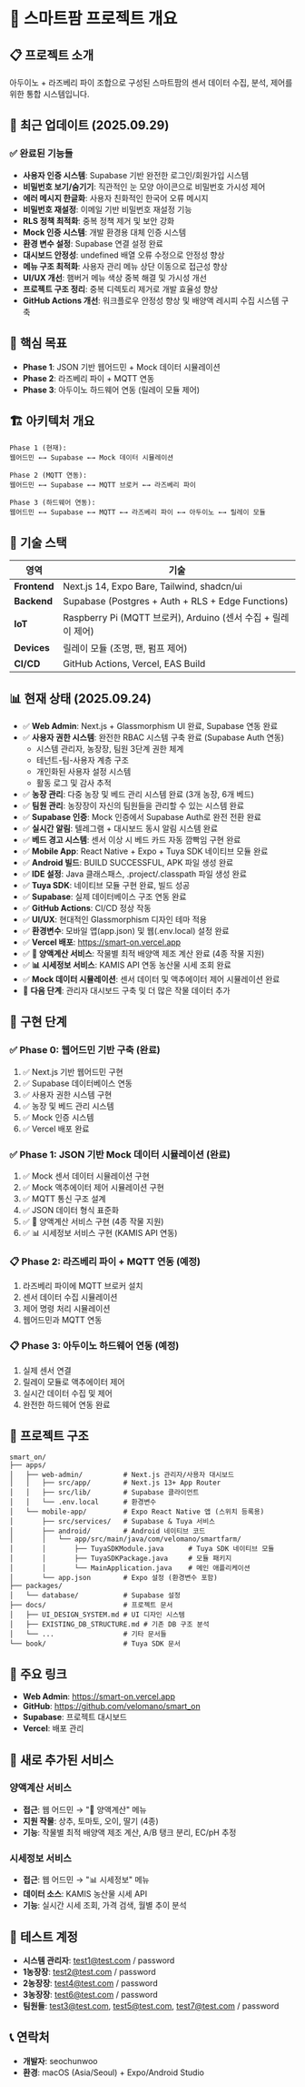 # 🌱 스마트팜 프로젝트 개요

## 📋 프로젝트 소개

아두이노 + 라즈베리 파이 조합으로 구성된 스마트팜의 센서 데이터 수집, 분석, 제어를 위한 통합 시스템입니다.

## 🚀 최근 업데이트 (2025.09.29)

### ✅ 완료된 기능들
- **사용자 인증 시스템**: Supabase 기반 완전한 로그인/회원가입 시스템
- **비밀번호 보기/숨기기**: 직관적인 눈 모양 아이콘으로 비밀번호 가시성 제어
- **에러 메시지 한글화**: 사용자 친화적인 한국어 오류 메시지
- **비밀번호 재설정**: 이메일 기반 비밀번호 재설정 기능
- **RLS 정책 최적화**: 중복 정책 제거 및 보안 강화
- **Mock 인증 시스템**: 개발 환경용 대체 인증 시스템
- **환경 변수 설정**: Supabase 연결 설정 완료
- **대시보드 안정성**: undefined 배열 오류 수정으로 안정성 향상
- **메뉴 구조 최적화**: 사용자 관리 메뉴 상단 이동으로 접근성 향상
- **UI/UX 개선**: 햄버거 메뉴 색상 중복 해결 및 가시성 개선
- **프로젝트 구조 정리**: 중복 디렉토리 제거로 개발 효율성 향상
- **GitHub Actions 개선**: 워크플로우 안정성 향상 및 배양액 레시피 수집 시스템 구축

## 🎯 핵심 목표

- **Phase 1**: JSON 기반 웹어드민 + Mock 데이터 시뮬레이션
- **Phase 2**: 라즈베리 파이 + MQTT 연동
- **Phase 3**: 아두이노 하드웨어 연동 (릴레이 모듈 제어)

## 🏗️ 아키텍처 개요

```
Phase 1 (현재):
웹어드민 ←→ Supabase ←→ Mock 데이터 시뮬레이션

Phase 2 (MQTT 연동):
웹어드민 ←→ Supabase ←→ MQTT 브로커 ←→ 라즈베리 파이

Phase 3 (하드웨어 연동):
웹어드민 ←→ Supabase ←→ MQTT ←→ 라즈베리 파이 ←→ 아두이노 ←→ 릴레이 모듈
```

## 🔧 기술 스택

| 영역 | 기술 |
|------|------|
| **Frontend** | Next.js 14, Expo Bare, Tailwind, shadcn/ui |
| **Backend** | Supabase (Postgres + Auth + RLS + Edge Functions) |
| **IoT** | Raspberry Pi (MQTT 브로커), Arduino (센서 수집 + 릴레이 제어) |
| **Devices** | 릴레이 모듈 (조명, 팬, 펌프 제어) |
| **CI/CD** | GitHub Actions, Vercel, EAS Build |

## 📊 현재 상태 (2025.09.24)

- ✅ **Web Admin**: Next.js + Glassmorphism UI 완료, Supabase 연동 완료
- ✅ **사용자 권한 시스템**: 완전한 RBAC 시스템 구축 완료 (Supabase Auth 연동)
  - 시스템 관리자, 농장장, 팀원 3단계 권한 체계
  - 테넌트-팀-사용자 계층 구조
  - 개인화된 사용자 설정 시스템
  - 활동 로그 및 감사 추적
- ✅ **농장 관리**: 다중 농장 및 베드 관리 시스템 완료 (3개 농장, 6개 베드)
- ✅ **팀원 관리**: 농장장이 자신의 팀원들을 관리할 수 있는 시스템 완료
- ✅ **Supabase 인증**: Mock 인증에서 Supabase Auth로 완전 전환 완료
- ✅ **실시간 알림**: 텔레그램 + 대시보드 동시 알림 시스템 완료
- ✅ **베드 경고 시스템**: 센서 이상 시 베드 카드 자동 깜빡임 구현 완료
- ✅ **Mobile App**: React Native + Expo + Tuya SDK 네이티브 모듈 완료
- ✅ **Android 빌드**: BUILD SUCCESSFUL, APK 파일 생성 완료
- ✅ **IDE 설정**: Java 클래스패스, .project/.classpath 파일 생성 완료
- ✅ **Tuya SDK**: 네이티브 모듈 구현 완료, 빌드 성공
- ✅ **Supabase**: 실제 데이터베이스 구조 연동 완료
- ✅ **GitHub Actions**: CI/CD 정상 작동
- ✅ **UI/UX**: 현대적인 Glassmorphism 디자인 테마 적용
- ✅ **환경변수**: 모바일 앱(app.json) 및 웹(.env.local) 설정 완료
- ✅ **Vercel 배포**: https://smart-on.vercel.app
- ✅ **🌱 양액계산 서비스**: 작물별 최적 배양액 제조 계산 완료 (4종 작물 지원)
- ✅ **📊 시세정보 서비스**: KAMIS API 연동 농산물 시세 조회 완료
- ✅ **Mock 데이터 시뮬레이션**: 센서 데이터 및 액추에이터 제어 시뮬레이션 완료
- 🚀 **다음 단계**: 관리자 대시보드 구축 및 더 많은 작물 데이터 추가

## 🚀 구현 단계

### ✅ Phase 0: 웹어드민 기반 구축 (완료)
1. ✅ Next.js 기반 웹어드민 구현
2. ✅ Supabase 데이터베이스 연동
3. ✅ 사용자 권한 시스템 구현
4. ✅ 농장 및 베드 관리 시스템
5. ✅ Mock 인증 시스템
6. ✅ Vercel 배포 완료

### ✅ Phase 1: JSON 기반 Mock 데이터 시뮬레이션 (완료)
1. ✅ Mock 센서 데이터 시뮬레이션 구현
2. ✅ Mock 액추에이터 제어 시뮬레이션 구현
3. ✅ MQTT 통신 구조 설계
4. ✅ JSON 데이터 형식 표준화
5. ✅ 🌱 양액계산 서비스 구현 (4종 작물 지원)
6. ✅ 📊 시세정보 서비스 구현 (KAMIS API 연동)

### 📋 Phase 2: 라즈베리 파이 + MQTT 연동 (예정)
1. 라즈베리 파이에 MQTT 브로커 설치
2. 센서 데이터 수집 시뮬레이션
3. 제어 명령 처리 시뮬레이션
4. 웹어드민과 MQTT 연동

### 📋 Phase 3: 아두이노 하드웨어 연동 (예정)
1. 실제 센서 연결
2. 릴레이 모듈로 액추에이터 제어
3. 실시간 데이터 수집 및 제어
4. 완전한 하드웨어 연동 완료

## 📁 프로젝트 구조

```
smart_on/
├── apps/
│   ├── web-admin/          # Next.js 관리자/사용자 대시보드
│   │   ├── src/app/        # Next.js 13+ App Router
│   │   ├── src/lib/        # Supabase 클라이언트
│   │   └── .env.local      # 환경변수
│   └── mobile-app/         # Expo React Native 앱 (스위치 등록용)
│       ├── src/services/   # Supabase & Tuya 서비스
│       ├── android/        # Android 네이티브 코드
│       │   └── app/src/main/java/com/velomano/smartfarm/
│       │       ├── TuyaSDKModule.java      # Tuya SDK 네이티브 모듈
│       │       ├── TuyaSDKPackage.java     # 모듈 패키지
│       │       └── MainApplication.java    # 메인 애플리케이션
│       └── app.json        # Expo 설정 (환경변수 포함)
├── packages/
│   └── database/           # Supabase 설정
├── docs/                   # 프로젝트 문서
│   ├── UI_DESIGN_SYSTEM.md # UI 디자인 시스템
│   ├── EXISTING_DB_STRUCTURE.md # 기존 DB 구조 분석
│   └── ...                 # 기타 문서들
└── book/                   # Tuya SDK 문서
```

## 🔗 주요 링크

- **Web Admin**: https://smart-on.vercel.app
- **GitHub**: https://github.com/velomano/smart_on
- **Supabase**: 프로젝트 대시보드
- **Vercel**: 배포 관리

## 🌱 새로 추가된 서비스

### 양액계산 서비스
- **접근**: 웹 어드민 → "🌱 양액계산" 메뉴
- **지원 작물**: 상추, 토마토, 오이, 딸기 (4종)
- **기능**: 작물별 최적 배양액 제조 계산, A/B 탱크 분리, EC/pH 추정

### 시세정보 서비스  
- **접근**: 웹 어드민 → "📊 시세정보" 메뉴
- **데이터 소스**: KAMIS 농산물 시세 API
- **기능**: 실시간 시세 조회, 가격 검색, 월별 추이 분석

## 🧪 테스트 계정

- **시스템 관리자**: test1@test.com / password
- **1농장장**: test2@test.com / password
- **2농장장**: test4@test.com / password
- **3농장장**: test6@test.com / password
- **팀원들**: test3@test.com, test5@test.com, test7@test.com / password

## 📞 연락처

- **개발자**: seochunwoo
- **환경**: macOS (Asia/Seoul) + Expo/Android Studio
